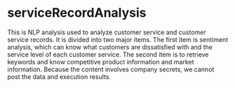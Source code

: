 # serviceRecordAnalysis

This is NLP analysis used to analyze customer service and customer service records.
It is divided into two major items. 
The first item is sentiment analysis, which can know what customers are dissatisfied with and the service level of each customer service.
The second item is to retrieve keywords and know competitive product information and market information.
Because the content involves company secrets, we cannot post the data and execution results.